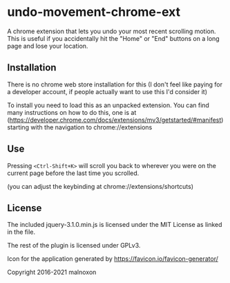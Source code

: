# undo-movement-chrome-ext
A chrome extension that lets you undo your most recent scrolling motion. This is useful if you accidentally hit the "Home" or "End" buttons on a long page and lose your location.

## Installation
There is no chrome web store installation for this (I don't feel like paying for a developer account, if people actually want to use this I'd consider it)

To install you need to load this as an unpacked extension. You can find many instructions on how to do this,
one is at (https://developer.chrome.com/docs/extensions/mv3/getstarted/#manifest) starting with the navigation to chrome://extensions

## Use
Pressing `<Ctrl-Shift+K>` will scroll you back to wherever you were on the current page before the last time you scrolled.

(you can adjust the keybinding at chrome://extensions/shortcuts)

## License

The included jquery-3.1.0.min.js is licensed under the MIT License as linked in the file.

The rest of the plugin is licensed under GPLv3.

Icon for the application generated by https://favicon.io/favicon-generator/

Copyright 2016-2021 malnoxon

